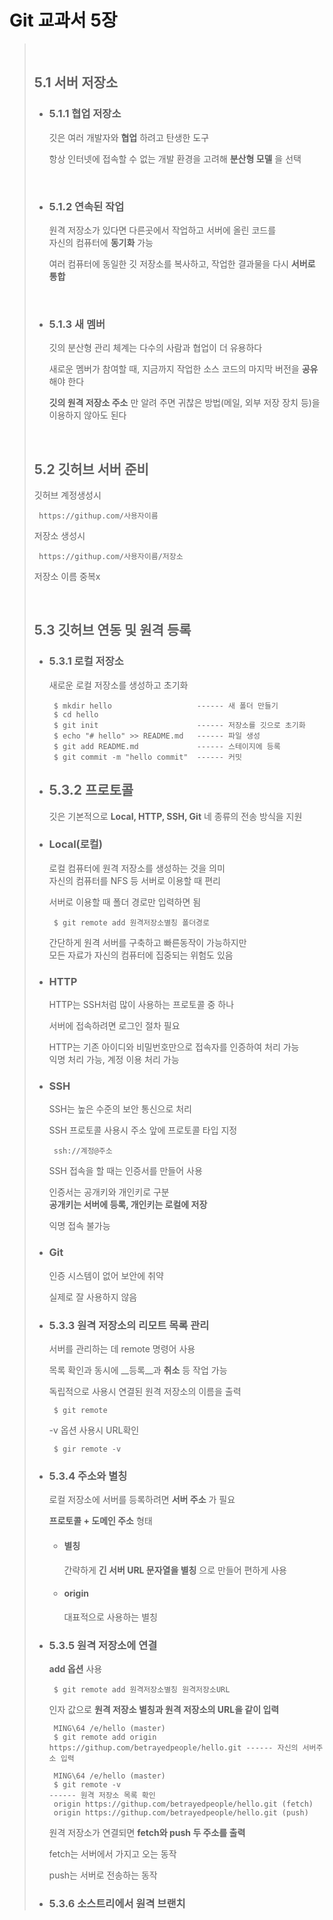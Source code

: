 Git 교과서 5장
=============     
 
> <br>
> 
> ## 5.1 서버 저장소
> 
> + ### 5.1.1 협업 저장소
>  
>      깃은 여러 개발자와 __협업__ 하려고 탄생한 도구
>     
>      항상 인터넷에 접속할 수 없는 개발 환경을 고려해 __분산형 모델__ 을 선택             
> <br>
>            
> + ### 5.1.2 연속된 작업
>
>      원격 저장소가 있다면 다른곳에서 작업하고 서버에 올린 코드를          
>      자신의 컴퓨터에 __동기화__ 가능
>
>      여러 컴퓨터에 동일한 깃 저장소를 복사하고, 작업한 결과물을 다시 __서버로 통합__
> <br>
>
> + ### 5.1.3 새 멤버
>
>     깃의 분산형 관리 체계는 다수의 사람과 협업이 더 유용하다    
>     
>     새로운 멤버가 참여할 때, 지금까지 작업한 소스 코드의 마지막 버전을 __공유__ 해야 한다    
>     
>     __깃의 원격 저장소 주소__ 만 알려 주면 귀찮은 방법(메일, 외부 저장 장치 등)을 이용하지 않아도 된다
>
> <br>
>
> ## 5.2 깃허브 서버 준비
>
>   깃허브 계정생성시     
>
>      https://githup.com/사용자이름     
>      
>   저장소 생성시
>     
>      https://githup.com/사용자이름/저장소       
>
>   저장소 이름 중복x
>
> <br>
>
> ## 5.3 깃허브 연동 및 원격 등록
> 
> + ### 5.3.1 로컬 저장소
>
>     새로운 로컬 저장소를 생성하고 초기화    
> 
>        $ mkdir hello                   ------ 새 폴더 만들기
>        $ cd hello
>        $ git init                      ------ 저장소를 깃으로 초기화
>        $ echo "# hello" >> README.md   ------ 파일 생성
>        $ git add README.md             ------ 스테이지에 등록
>        $ git commit -m "hello commit"  ------ 커밋
>
>
> + ## 5.3.2 프로토콜
>
>      깃은 기본적으로 __Local, HTTP, SSH, Git__ 네 종류의 전송 방식을 지원
>
> - ### Local(로컬)
>
>     로컬 컴퓨터에 원격 저장소를 생성하는 것을 의미    
>     자신의 컴퓨터를 NFS 등 서버로 이용할 때 편리   
>
>     서버로 이용할 때 폴더 경로만 입력하면 됨    
>     
>        $ git remote add 원격저장소별칭 폴더경로
>
>     간단하게 원격 서버를 구축하고 빠른동작이 가능하지만     
>     모든 자료가 자신의 컴퓨터에 집중되는 위험도 있음    
>
> - ### HTTP 
>
>     HTTP는 SSH처럼 많이 사용하는 프로토콜 중 하나    
>     
>     서버에 접속하려면 로그인 절차 필요
>
>     HTTP는 기존 아이디와 비밀번호만으로 접속자를 인증하여 처리 가능    
>     익명 처리 가능, 계정 이용 처리 가능    
>
> - ### SSH
> 
>     SSH는 높은 수준의 보안 통신으로 처리    
>
>     SSH 프로토콜 사용시 주소 앞에 프로토콜 타입 지정    
>
>        ssh://계정@주소
>
>     SSH 접속을 할 때는 인증서를 만들어 사용    
>
>     인증서는 공개키와 개인키로 구분    
>     __공개키는 서버에 등록, 개인키는 로컬에 저장__    
>
>     익명 접속 불가능    
>
> - ### Git
>
>     인증 시스템이 없어 보안에 취약    
>
>     실제로 잘 사용하지 않음
>
> + ### 5.3.3 원격 저장소의 리모트 목록 관리
>
>     서버를 관리하는 데 remote 명령어 사용
>     
>     목록 확인과 동시에 __등록__과 __취소__ 등 작업 가능
>
>     독립적으로 사용시 연결된 원격 저장소의 이름을 출력
>
>        $ git remote         
>
>     -v 옵션 사용시 URL확인
>
>        $ gir remote -v
>
> + ### 5.3.4 주소와 별칭
>
>     로컬 저장소에 서버를 등록하려면 __서버 주소__ 가 필요
>
>     __프로토콜 + 도메인 주소__ 형태
>     
>     - #### 별칭
>    
>         간략하게 __긴 서버 URL 문자열을 별칭__ 으로 만들어 편하게 사용
>
>     - #### origin
>
>         대표적으로 사용하는 별칭
>
> + ### 5.3.5 원격 저장소에 연결
>
>     __add 옵션__ 사용
>
>        $ git remote add 원격저장소별칭 원격저장소URL
>
>     인자 값으로 __원격 저장소 별칭과 원격 저장소의 URL을 같이 입력__
>
>        MING\64 /e/hello (master)
>        $ git remote add origin https://githup.com/betrayedpeople/hello.git ------ 자신의 서버주소 입력
>
>        MING\64 /e/hello (master)
>        $ git remote -v                                                     ------ 원격 저장소 목록 확인
>        origin https://githup.com/betrayedpeople/hello.git (fetch)
>        origin https://githup.com/betrayedpeople/hello.git (push)
>
>     원격 저장소가 연결되면 __fetch와 push 두 주소를 출력__
>
>     fetch는 서버에서 가지고 오는 동작 
>
>     push는 서버로 전송하는 동작
>
> + ### 5.3.6 소스트리에서 원격 브랜치
>
>
>
>
>
>
>
>
>
>
>
>
>
>
>

